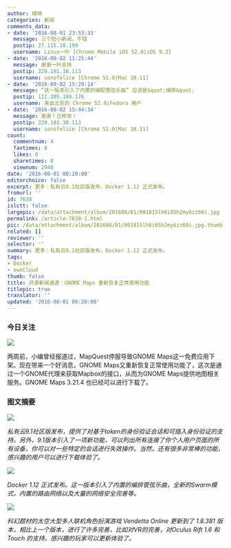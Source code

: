 ```yaml
---
author: 棣琦
categories: 新闻
comments_data:
- date: '2016-08-01 23:53:33'
  message: 三个短小新闻，不错
  postip: 27.115.10.199
  username: Linux一叶 [Chrome Mobile iOS 52.0|iOS 9.3]
- date: '2016-08-02 11:25:44'
  message: 谢谢一叶支持
  postip: 220.181.38.113
  username: sonofelice [Chrome 51.0|Mac 10.11]
- date: '2016-08-02 15:29:14'
  message: “这一版本引入了内置的编配管弦乐曲” 应该是&quot;编排&quot;
  postip: 111.205.180.176
  username: 来自北京的 Chrome 52.0|Fedora 用户
- date: '2016-08-02 15:44:34'
  message: 谢谢！已修改！
  postip: 220.181.38.113
  username: sonofelice [Chrome 51.0|Mac 10.11]
count:
  commentnum: 4
  favtimes: 0
  likes: 0
  sharetimes: 0
  viewnum: 2940
date: '2016-08-01 00:20:00'
editorchoice: false
excerpt: 更多：私有云9.1社区版发布，Docker 1.12 正式发布。
fromurl: ''
id: 7638
islctt: false
largepic: /data/attachment/album/201608/01/001815lh0i65h2my6zz00i.jpg
permalink: /article-7638-1.html
pic: /data/attachment/album/201608/01/001815lh0i65h2my6zz00i.jpg.thumb.jpg
related: []
reviewer: ''
selector: ''
summary: 更多：私有云9.1社区版发布，Docker 1.12 正式发布。
tags:
- Docker
- ownCloud
thumb: false
title: 开源新闻速递：GNOME Maps 重新恢复正常使用功能
titlepic: true
translator: ''
updated: '2016-08-01 00:20:00'
---
```


### 今日关注


![](/data/attachment/album/201608/01/001815lh0i65h2my6zz00i.jpg)


两周前，小编曾经报道过，MapQuest停服导致GNOME Maps这一免费应用下架。现在带来一个好消息，GNOME Maps又重新恢复正常使用功能了，这次是通过一个GNOME代理来获取Mapbox的接口，从而为GNOME Maps提供地图相关服务。GNOME Maps 3.21.4 也已经可以进行下载了。


### 图文摘要


![](/data/attachment/album/201608/01/001829tpju32ax249xdgx2.jpg)


*私有云9.1社区版发布，提供了对基于token的身份验证会话和可插入身份验证的支持。另外，9.1版本引入了一项新功能，可以列出所有连接了你个人用户页面的所有设备，你可以对一些特定的会话进行失效操作。当然，还有很多非常棒的功能，感兴趣的用户可以进行下载体验了。*


![](/data/attachment/album/201608/01/001846dz9aao4bo9co6ba4.jpg)


*Docker 1.12 正式发布。这一版本引入了内置的编排管弦乐曲，全新的Swarm模式，内置的路由网络以及大量的网络安全完善等。*


![](/data/attachment/album/201608/01/001902ondckdrccnjnotdi.jpg)


*科幻题材的太空大型多人联机角色扮演游戏 Vendetta Online 更新到了 1.8.381 版本，相比上一个版本，进行了许多完善，比如对VR的完善，对Oculus Rift 1.6 和 Touch 的支持。感兴趣的玩家可以更新体验了。*